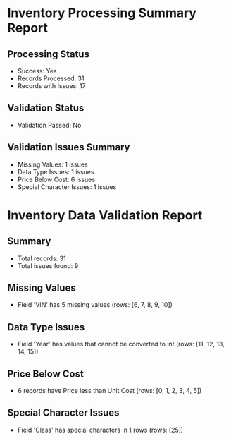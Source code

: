 # Inventory Processing Summary Report

## Processing Status
- Success: Yes
- Records Processed: 31
- Records with Issues: 17

## Validation Status
- Validation Passed: No

## Validation Issues Summary
- Missing Values: 1 issues
- Data Type Issues: 1 issues
- Price Below Cost: 6 issues
- Special Character Issues: 1 issues

# Inventory Data Validation Report

## Summary
- Total records: 31
- Total issues found: 9

## Missing Values
- Field 'VIN' has 5 missing values (rows: [6, 7, 8, 9, 10])

## Data Type Issues
- Field 'Year' has values that cannot be converted to int (rows: [11, 12, 13, 14, 15])

## Price Below Cost
- 6 records have Price less than Unit Cost (rows: [0, 1, 2, 3, 4, 5])

## Special Character Issues
- Field 'Class' has special characters in 1 rows (rows: [25])

